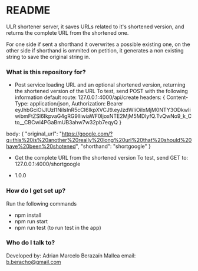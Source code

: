 # README #

ULR shortener server, it saves URLs related to it's shortened version, and returns the complete URL from the shortened one.

For one side if sent a shorthand it overwrites a possible existing one, on the other side if shorthand is ommited on petition, it generates a non existing string to save the original string in.

### What is this repository for? ###

* Post service loading URL and an optional shortened version, returning the shortened version of the URL
To test, send POST with the following information
default route: 127.0.0.1:4000/api/create
headers: {
  Content-Type: application/json,
  Authorization: Bearer eyJhbGciOiJIUzI1NiIsInR5cCI6IkpXVCJ9.eyJzdWIiOiIxMjM0NTY3ODkwIiwibmFtZSI6IkpvaG4gRG9lIiwiaWF0IjoxNTE2MjM5MDIyfQ.TvQwNo9_k_Cto__CBCwi4PGaBmUB3ahw7w32pb7eqyQ
}

body: {
	"original_url": "https://google.com/?q=this%20is%20another%20really%20long%20url%20that%20should%20have%20been%20shotened",
	"shorthand": "shortgoogle"
}

* Get the complete URL from the shortened version
To test, send GET to: 127.0.0.1:4000/shortgoogle

* 1.0.0

### How do I get set up? ###

Run the following commands
* npm install 
* npm run start
* npm run test (to run test in the app)

### Who do I talk to? ###

Developed by: Adrian Marcelo Berazaín Mallea
email: b.beracho@gmail.com